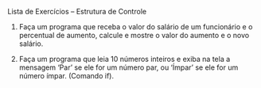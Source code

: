 
Lista de Exercícios – Estrutura de Controle

1. Faça um programa que receba o valor do salário de um funcionário e o percentual de aumento, calcule e mostre o valor do aumento e o novo salário.

2. Faça um programa que leia 10 números inteiros e exiba na tela a mensagem ‘Par’ se ele for um número par, ou ‘Ímpar’ se ele for um número ímpar. (Comando if).
